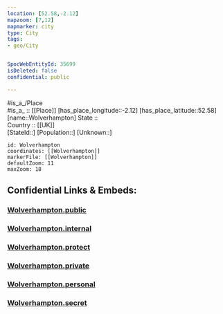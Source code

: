 ```yaml
---
location: [52.58,-2.12] 
mapzoom: [7,12] 
mapmarker: city 
type: City
tags:
- geo/City


SpocWebEntityId: 35699
isDeleted: false
confidential: public

---
```

#is_a_/Place  
#is_a_ :: [[Place]] 
[has_place_longitude::-2.12] 
[has_place_latitude::52.58] 
[name::Wolverhampton] 
State ::  
Country :: [[UK]]  
[StateId::] 
[Population::] 
[Unknown::] 


```leaflet
id: Wolverhampton
coordinates: [[Wolverhampton]] 
markerFile: [[Wolverhampton]] 
defaultZoom: 11 
maxZoom: 18
```


## Confidential Links & Embeds: 

### [Wolverhampton.public](/_public/\Earth\Continent\Europe\Europe~North\UK\England\Regions~England\West_Midlands,Region\Wolverhampton,County\cities~WolverhamptonWolverhampton.public.md) 

### [Wolverhampton.internal](/_internal/\Earth\Continent\Europe\Europe~North\UK\England\Regions~England\West_Midlands,Region\Wolverhampton,County\cities~WolverhamptonWolverhampton.internal.md) 

### [Wolverhampton.protect](/_protect/\Earth\Continent\Europe\Europe~North\UK\England\Regions~England\West_Midlands,Region\Wolverhampton,County\cities~WolverhamptonWolverhampton.protect.md) 

### [Wolverhampton.private](/_private/\Earth\Continent\Europe\Europe~North\UK\England\Regions~England\West_Midlands,Region\Wolverhampton,County\cities~WolverhamptonWolverhampton.private.md) 

### [Wolverhampton.personal](/_personal/\Earth\Continent\Europe\Europe~North\UK\England\Regions~England\West_Midlands,Region\Wolverhampton,County\cities~WolverhamptonWolverhampton.personal.md) 

### [Wolverhampton.secret](/_secret/\Earth\Continent\Europe\Europe~North\UK\England\Regions~England\West_Midlands,Region\Wolverhampton,County\cities~WolverhamptonWolverhampton.secret.md)

